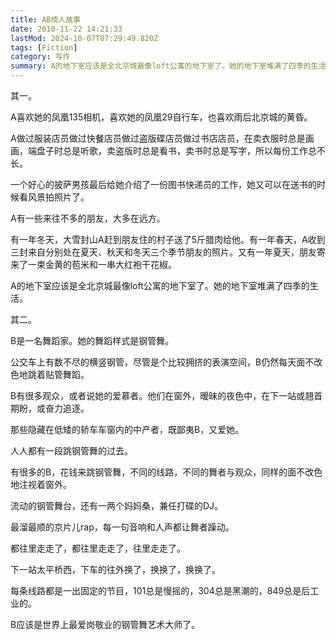 ```yaml
---
title: AB成人故事
date: 2010-11-22 14:21:33
lastMod: 2024-10-07T07:29:49.820Z
tags: [Fiction]
category: 写作
summary: A的地下室应该是全北京城最像loft公寓的地下室了。她的地下室堆满了四季的生活。
---
```


其一。

A喜欢她的凤凰135相机，喜欢她的凤凰29自行车，也喜欢雨后北京城的黄昏。

A做过服装店员做过快餐店员做过盗版碟店员做过书店店员，在卖衣服时总是画画，端盘子时总是听歌，卖盗版时总是看书，卖书时总是写字，所以每份工作总不长。

一个好心的披萨男孩最后给她介绍了一份图书快递员的工作，她又可以在送书的时候看风景拍照片了。

A有一些来往不多的朋友，大多在远方。

有一年冬天，大雪封山A赶到朋友住的村子送了5斤腊肉给他。有一年春天，A收到三封来自分别处在夏天、秋天和冬天三个季节朋友的照片。又有一年夏天，朋友寄来了一束金黄的苞米和一串大红袍干花椒。

A的地下室应该是全北京城最像loft公寓的地下室了。她的地下室堆满了四季的生活。

其二。

B是一名舞蹈家。她的舞蹈样式是钢管舞。

公交车上有数不尽的横竖钢管，尽管是个比较拥挤的表演空间，B仍然每天面不改色地跳着贴管舞蹈。

B有很多观众，或者说她的爱慕者。他们在窗外，暧昧的夜色中，在下一站或翘首期盼，或奋力追逐。

那些隐藏在低矮的轿车车窗内的中产者，既鄙夷B，又爱她。

人人都有一段跳钢管舞的过去。

有很多的B，花钱来跳钢管舞，不同的线路，不同的舞者与观众，同样的面不改色地注视着窗外。

流动的钢管舞台，还有一两个妈妈桑，兼任打碟的DJ。

最溜最顺的京片儿rap，每一句音响和人声都让舞者躁动。

都往里走走了，都往里走走了，往里走走了。

下一站太平桥西，下车的往外换了，换换了，换换了。

每条线路都是一出固定的节目，101总是慢摇的，304总是黑潮的，849总是后工业的。

B应该是世界上最爱岗敬业的钢管舞艺术大师了。
